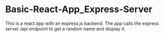 # Basic-React-App_Express-Server

This is a react app with an express.js backend. The app calls the express server /api endpoint to get a random name and display it.
